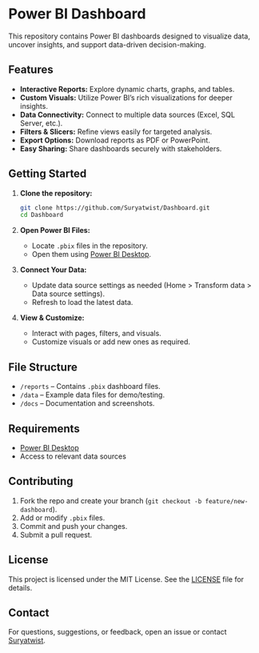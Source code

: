 # Power BI Dashboard

This repository contains Power BI dashboards designed to visualize data, uncover insights, and support data-driven decision-making.

## Features

- **Interactive Reports:** Explore dynamic charts, graphs, and tables.
- **Custom Visuals:** Utilize Power BI’s rich visualizations for deeper insights.
- **Data Connectivity:** Connect to multiple data sources (Excel, SQL Server, etc.).
- **Filters & Slicers:** Refine views easily for targeted analysis.
- **Export Options:** Download reports as PDF or PowerPoint.
- **Easy Sharing:** Share dashboards securely with stakeholders.

## Getting Started

1. **Clone the repository:**
   ```bash
   git clone https://github.com/Suryatwist/Dashboard.git
   cd Dashboard
   ```

2. **Open Power BI Files:**
   - Locate `.pbix` files in the repository.
   - Open them using [Power BI Desktop](https://powerbi.microsoft.com/desktop/).

3. **Connect Your Data:**
   - Update data source settings as needed (Home > Transform data > Data source settings).
   - Refresh to load the latest data.

4. **View & Customize:**
   - Interact with pages, filters, and visuals.
   - Customize visuals or add new ones as required.

## File Structure

- `/reports` – Contains `.pbix` dashboard files.
- `/data` – Example data files for demo/testing.
- `/docs` – Documentation and screenshots.

## Requirements

- [Power BI Desktop](https://powerbi.microsoft.com/desktop/)
- Access to relevant data sources

## Contributing

1. Fork the repo and create your branch (`git checkout -b feature/new-dashboard`).
2. Add or modify `.pbix` files.
3. Commit and push your changes.
4. Submit a pull request.

## License

This project is licensed under the MIT License. See the [LICENSE](LICENSE) file for details.

## Contact

For questions, suggestions, or feedback, open an issue or contact [Suryatwist](https://github.com/Suryatwist).
